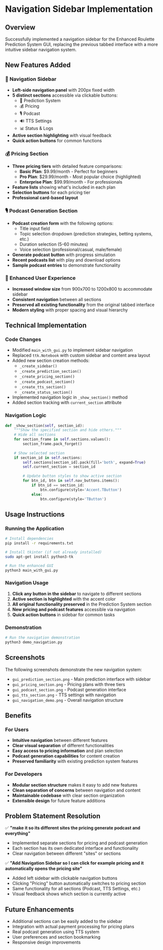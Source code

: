 # Navigation Sidebar Implementation

## Overview
Successfully implemented a navigation sidebar for the Enhanced Roulette Prediction System GUI, replacing the previous tabbed interface with a more intuitive sidebar navigation system.

## New Features Added

### 🎯 Navigation Sidebar
- **Left-side navigation panel** with 200px fixed width
- **5 distinct sections** accessible via clickable buttons:
  - 🎯 Prediction System
  - 💰 Pricing  
  - 🎙️ Podcast
  - 🔊 TTS Settings
  - 📊 Status & Logs
- **Active section highlighting** with visual feedback
- **Quick action buttons** for common functions

### 💰 Pricing Section
- **Three pricing tiers** with detailed feature comparisons:
  - **Basic Plan**: $9.99/month - Perfect for beginners
  - **Pro Plan**: $29.99/month - Most popular choice (highlighted)
  - **Enterprise Plan**: $99.99/month - For professionals
- **Feature lists** showing what's included in each plan
- **Selection buttons** for each pricing tier
- **Professional card-based layout**

### 🎙️ Podcast Generation Section
- **Podcast creation form** with the following options:
  - Title input field
  - Topic selection dropdown (prediction strategies, betting systems, etc.)
  - Duration selection (5-60 minutes)
  - Voice selection (professional/casual, male/female)
- **Generate podcast button** with progress simulation
- **Recent podcasts list** with play and download options
- **Sample podcast entries** to demonstrate functionality

### 🎯 Enhanced User Experience
- **Increased window size** from 900x700 to 1200x800 to accommodate sidebar
- **Consistent navigation** between all sections
- **Preserved all existing functionality** from the original tabbed interface
- **Modern styling** with proper spacing and visual hierarchy

## Technical Implementation

### Code Changes
- Modified `main_with_gui.py` to implement sidebar navigation
- Replaced `ttk.Notebook` with custom sidebar and content area layout
- Added new section creation methods:
  - `_create_sidebar()`
  - `_create_prediction_section()`
  - `_create_pricing_section()`
  - `_create_podcast_section()`
  - `_create_tts_section()`
  - `_create_status_section()`
- Implemented navigation logic in `_show_section()` method
- Added section tracking with `current_section` attribute

### Navigation Logic
```python
def _show_section(self, section_id):
    """Show the specified section and hide others."""
    # Hide all sections
    for section_frame in self.sections.values():
        section_frame.pack_forget()
    
    # Show selected section
    if section_id in self.sections:
        self.sections[section_id].pack(fill='both', expand=True)
        self.current_section = section_id
        
        # Update button styles to show active section
        for btn_id, btn in self.nav_buttons.items():
            if btn_id == section_id:
                btn.configure(style='Accent.TButton')
            else:
                btn.configure(style='TButton')
```

## Usage Instructions

### Running the Application
```bash
# Install dependencies
pip install -r requirements.txt

# Install tkinter (if not already installed)
sudo apt-get install python3-tk

# Run the enhanced GUI
python3 main_with_gui.py
```

### Navigation Usage
1. **Click any button in the sidebar** to navigate to different sections
2. **Active section is highlighted** with the accent color
3. **All original functionality preserved** in the Prediction System section
4. **New pricing and podcast features** accessible via navigation
5. **Quick action buttons** in sidebar for common tasks

### Demonstration
```bash
# Run the navigation demonstration
python3 demo_navigation.py
```

## Screenshots
The following screenshots demonstrate the new navigation system:

- `gui_prediction_section.png` - Main prediction interface with sidebar
- `gui_pricing_section.png` - Pricing plans with three tiers
- `gui_podcast_section.png` - Podcast generation interface
- `gui_tts_section.png` - TTS settings with navigation
- `gui_navigation_demo.png` - Overall navigation structure

## Benefits

### For Users
- **Intuitive navigation** between different features
- **Clear visual separation** of different functionalities
- **Easy access to pricing information** and plan selection
- **Podcast generation capabilities** for content creation
- **Preserved familiarity** with existing prediction system features

### For Developers
- **Modular section structure** makes it easy to add new features
- **Clean separation of concerns** between navigation and content
- **Maintainable codebase** with clear section organization
- **Extensible design** for future feature additions

## Problem Statement Resolution

✅ **"make it so its different sites the pricing generate podcast and everything"**
- Implemented separate sections for pricing and podcast generation
- Each section has its own dedicated interface and functionality
- Clear navigation between different "sites" or sections

✅ **"Add Navigation Sidebar so I can click for example pricing and it automatically opens the pricing site"**
- Added left sidebar with clickable navigation buttons
- Clicking "Pricing" button automatically switches to pricing section
- Same functionality for all sections (Podcast, TTS Settings, etc.)
- Visual feedback shows which section is currently active

## Future Enhancements
- Additional sections can be easily added to the sidebar
- Integration with actual payment processing for pricing plans
- Real podcast generation using TTS system
- User preferences and section bookmarking
- Responsive design improvements
